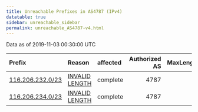 ```yaml
---
title: Unreachable Prefixes in AS4787 (IPv4)
datatable: true
sidebar: unreachable_sidebar
permalink: unreachable_AS4787-v4.html
---
```


Data as of 2019-11-03 00:30:00 UTC


<div class="datatable-begin"></div>

| Prefix                                                     | Reason                                                                                                    | affected   |   Authorized AS |   MaxLength | Anchor                                       |   unreachable /24s |
|:-----------------------------------------------------------|:----------------------------------------------------------------------------------------------------------|:-----------|----------------:|------------:|:---------------------------------------------|-------------------:|
| [116.206.232.0/23](https://stat.ripe.net/116.206.232.0/23) | [INVALID LENGTH](https://rpki-validator.ripe.net/announcement-preview?asn=AS4787&prefix=116.206.232.0/23) | complete   |            4787 |          22 | [APNIC](unreachable_APNIC_RPKI_Root-v4.html) |                  2 |
| [116.206.234.0/23](https://stat.ripe.net/116.206.234.0/23) | [INVALID LENGTH](https://rpki-validator.ripe.net/announcement-preview?asn=AS4787&prefix=116.206.234.0/23) | complete   |            4787 |          22 | [APNIC](unreachable_APNIC_RPKI_Root-v4.html) |                  2 |

<div class="datatable-end"></div>